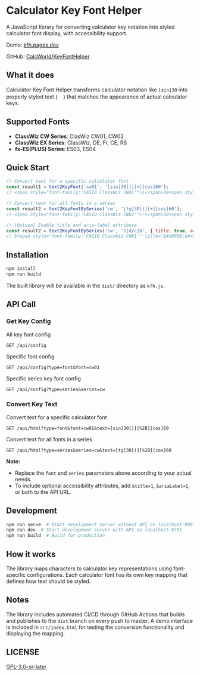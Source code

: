 # Calculator Key Font Helper

A JavaScript library for converting calculator key notation into styled calculator font display, with accessibility support.

Demo: [kfh.pages.dev](https://kfh.pages.dev)

GitHub: [CalcWorld/KeyFontHelper](https://github.com/CalcWorld/KeyFontHelper)

## What it does

Calculator Key Font Helper transforms calculator notation like `[sin]30` into properly styled
text (<img src="https://github.com/user-attachments/assets/8339dbb6-950a-4d49-b834-0ba08045c7fc" style="height: 1rem">)
that matches the appearance of actual calculator keys.

## Supported Fonts

- **ClassWiz CW Series**: ClasWiz CW01, CW02
- **ClassWiz EX Series**: ClassWiz, DE, Fr, CE, RS
- **fx-ES(PLUS) Series**: ES03, ES04

## Quick Start

```javascript
// Convert text for a specific calculator font
const result1 = text2KeyFont('cw01', '[sin]30[)][+][cos]60');
// <span style="font-family:'CASIO ClassWiz CW01'">j</span>30<span style="font-family:'CASIO ClassWiz CW01'">)</span><span style="font-family:'CASIO ClassWiz CW01'">+</span><span style="font-family:'CASIO ClassWiz CW01'">k</span>60

// Convert text for all fonts in a series
const result2 = text2KeyFontBySeries('cw', '[tg]30[)][+][cos]60');
// <span style="font-family:'CASIO ClassWiz CW02'">:</span>30<span style="font-family:'CASIO ClassWiz CW01'">)</span><span style="font-family:'CASIO ClassWiz CW01'">+</span><span style="font-family:'CASIO ClassWiz CW01'">k</span>60

// [Option] Enable title and aria-label attribute
const result2 = text2KeyFontBySeries('cw', '5[d/c]6', { title: true, ariaLabel: true });
// 5<span style="font-family:'CASIO ClassWiz CW01'" title="&#x005B;&#x0064;&#x002F;&#x0063;&#x005D;" aria-label="&#x005B;&#x0064;&#x002F;&#x0063;&#x005D;">a</span>6
```

## Installation

```bash
npm install
npm run build
```

The built library will be available in the `dist/` directory as `kfh.js`.

## API Call

### Get Key Config
All key font config
```
GET /api/config
```

Specific font config
```
GET /api/config?type=font&font=cw01
```

Specific series key font config
```
GET /api/config?type=series&series=cw
```

### Convert Key Text
Convert text for a specific calculator font
```
GET /api/html?type=font&font=cw01&text=[sin]30[)][%2B][cos]60
```

Convert text for all fonts in a series
```
GET /api/html?type=series&series=cw&text=[tg]30[)][%2B][cos]60
```

**Note:** 
- Replace the `font` and `series` parameters above according to your actual needs.
- To include optional accessibility attributes, add `&title=1`, `&ariaLabel=1`, or both to the API URL.

## Development

```bash
npm run serve  # Start development server without API on localhost:8091
npm run dev  # Start development server with API on localhost:8791
npm run build  # Build for production
```

## How it works

The library maps characters to calculator key representations using font-specific configurations. Each calculator font has its own key mapping that defines how text should be styled.

## Notes

The library includes automated CI/CD through GitHub Actions that builds and publishes to the `dist` branch on every push to master. A demo interface is included in `src/index.html` for testing the conversion functionality and displaying the mapping.

## LICENSE
[GPL-3.0-or-later](LICENSE)
